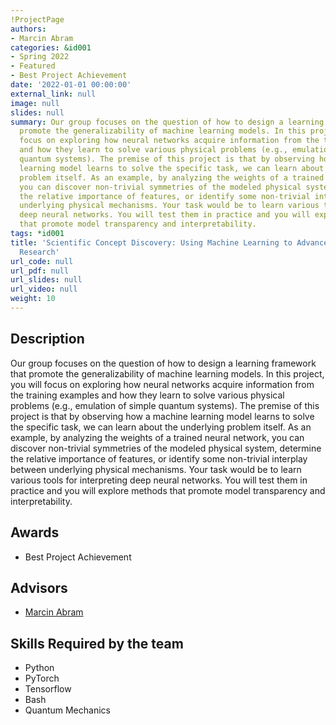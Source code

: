 ```yaml
---
!ProjectPage
authors:
- Marcin Abram
categories: &id001
- Spring 2022
- Featured
- Best Project Achievement
date: '2022-01-01 00:00:00'
external_link: null
image: null
slides: null
summary: Our group focuses on the question of how to design a learning framework that
  promote the generalizability of machine learning models. In this project, you will
  focus on exploring how neural networks acquire information from the training examples
  and how they learn to solve various physical problems (e.g., emulation of simple
  quantum systems). The premise of this project is that by observing how a machine
  learning model learns to solve the specific task, we can learn about the underlying
  problem itself. As an example, by analyzing the weights of a trained neural network,
  you can discover non-trivial symmetries of the modeled physical system, determine
  the relative importance of features, or identify some non-trivial interplay between
  underlying physical mechanisms. Your task would be to learn various tools for interpreting
  deep neural networks. You will test them in practice and you will explore methods
  that promote model transparency and interpretability.
tags: *id001
title: 'Scientific Concept Discovery: Using Machine Learning to Advance Scientific
  Research'
url_code: null
url_pdf: null
url_slides: null
url_video: null
weight: 10
---
```

## Description

Our group focuses on the question of how to design a learning framework that promote the generalizability of machine learning models. In this project, you will focus on exploring how neural networks acquire information from the training examples and how they learn to solve various physical problems (e.g., emulation of simple quantum systems). The premise of this project is that by observing how a machine learning model learns to solve the specific task, we can learn about the underlying problem itself. As an example, by analyzing the weights of a trained neural network, you can discover non-trivial symmetries of the modeled physical system, determine the relative importance of features, or identify some non-trivial interplay between underlying physical mechanisms. Your task would be to learn various tools for interpreting deep neural networks. You will test them in practice and you will explore methods that promote model transparency and interpretability.



## Awards
* Best Project Achievement




## Advisors

* [Marcin Abram](../../../author/marcin-abram)

## Skills Required by the team


* Python
* PyTorch
* Tensorflow
* Bash
* Quantum Mechanics